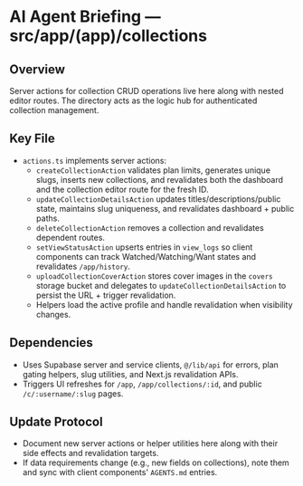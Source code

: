 # AI Agent Briefing — src/app/(app)/collections

## Overview
Server actions for collection CRUD operations live here along with nested editor routes. The directory acts as the logic hub for authenticated collection management.

## Key File
- `actions.ts` implements server actions:
  - `createCollectionAction` validates plan limits, generates unique slugs, inserts new collections, and revalidates both the dashboard and the collection editor route for the fresh ID.
  - `updateCollectionDetailsAction` updates titles/descriptions/public state, maintains slug uniqueness, and revalidates dashboard + public paths.
  - `deleteCollectionAction` removes a collection and revalidates dependent routes.
  - `setViewStatusAction` upserts entries in `view_logs` so client components can track Watched/Watching/Want states and revalidates `/app/history`.
  - `uploadCollectionCoverAction` stores cover images in the `covers` storage bucket and delegates to `updateCollectionDetailsAction` to persist the URL + trigger revalidation.
  - Helpers load the active profile and handle revalidation when visibility changes.

## Dependencies
- Uses Supabase server and service clients, `@/lib/api` for errors, plan gating helpers, slug utilities, and Next.js revalidation APIs.
- Triggers UI refreshes for `/app`, `/app/collections/:id`, and public `/c/:username/:slug` pages.

## Update Protocol
- Document new server actions or helper utilities here along with their side effects and revalidation targets.
- If data requirements change (e.g., new fields on collections), note them and sync with client components' `AGENTS.md` entries.
